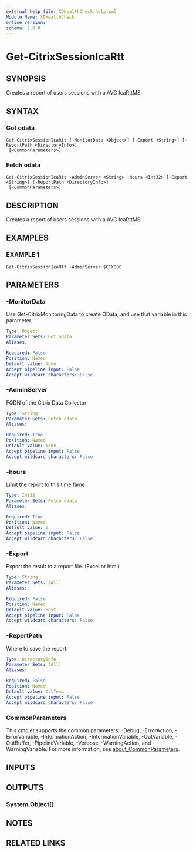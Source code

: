```yaml
---
external help file: XDHealthCheck-help.xml
Module Name: XDHealthCheck
online version:
schema: 2.0.0
---
```


# Get-CitrixSessionIcaRtt

## SYNOPSIS
Creates a report of users sessions with a AVG IcaRttMS

## SYNTAX

### Got odata
```
Get-CitrixSessionIcaRtt [-MonitorData <Object>] [-Export <String>] [-ReportPath <DirectoryInfo>]
 [<CommonParameters>]
```

### Fetch odata
```
Get-CitrixSessionIcaRtt -AdminServer <String> -hours <Int32> [-Export <String>] [-ReportPath <DirectoryInfo>]
 [<CommonParameters>]
```

## DESCRIPTION
Creates a report of users sessions with a AVG IcaRttMS

## EXAMPLES

### EXAMPLE 1
```
Get-CitrixSessionIcaRtt -AdminServer $CTXDDC
```

## PARAMETERS

### -MonitorData
Use Get-CitrixMonitoringData to create OData, and use that variable in this parameter.

```yaml
Type: Object
Parameter Sets: Got odata
Aliases:

Required: False
Position: Named
Default value: None
Accept pipeline input: False
Accept wildcard characters: False
```

### -AdminServer
FQDN of the Citrix Data Collector

```yaml
Type: String
Parameter Sets: Fetch odata
Aliases:

Required: True
Position: Named
Default value: None
Accept pipeline input: False
Accept wildcard characters: False
```

### -hours
Limit the report to this time fame

```yaml
Type: Int32
Parameter Sets: Fetch odata
Aliases:

Required: True
Position: Named
Default value: 0
Accept pipeline input: False
Accept wildcard characters: False
```

### -Export
Export the result to a report file.
(Excel or html)

```yaml
Type: String
Parameter Sets: (All)
Aliases:

Required: False
Position: Named
Default value: Host
Accept pipeline input: False
Accept wildcard characters: False
```

### -ReportPath
Where to save the report.

```yaml
Type: DirectoryInfo
Parameter Sets: (All)
Aliases:

Required: False
Position: Named
Default value: C:\Temp
Accept pipeline input: False
Accept wildcard characters: False
```

### CommonParameters
This cmdlet supports the common parameters: -Debug, -ErrorAction, -ErrorVariable, -InformationAction, -InformationVariable, -OutVariable, -OutBuffer, -PipelineVariable, -Verbose, -WarningAction, and -WarningVariable. For more information, see [about_CommonParameters](http://go.microsoft.com/fwlink/?LinkID=113216).

## INPUTS

## OUTPUTS

### System.Object[]
## NOTES

## RELATED LINKS
